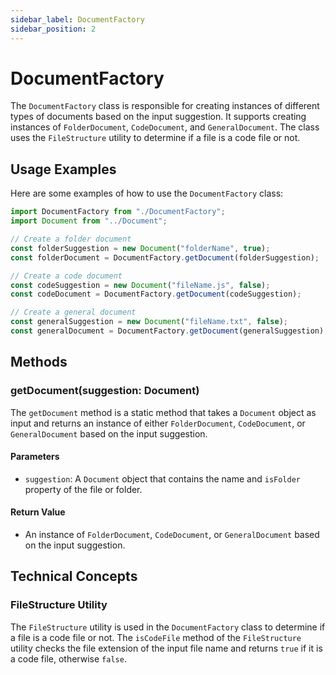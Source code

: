 ```yaml
---
sidebar_label: DocumentFactory
sidebar_position: 2
---
```

# DocumentFactory

The `DocumentFactory` class is responsible for creating instances of different types of documents based on the input suggestion. It supports creating instances of `FolderDocument`, `CodeDocument`, and `GeneralDocument`. The class uses the `FileStructure` utility to determine if a file is a code file or not.

## Usage Examples

Here are some examples of how to use the `DocumentFactory` class:

```javascript
import DocumentFactory from "./DocumentFactory";
import Document from "../Document";

// Create a folder document
const folderSuggestion = new Document("folderName", true);
const folderDocument = DocumentFactory.getDocument(folderSuggestion);

// Create a code document
const codeSuggestion = new Document("fileName.js", false);
const codeDocument = DocumentFactory.getDocument(codeSuggestion);

// Create a general document
const generalSuggestion = new Document("fileName.txt", false);
const generalDocument = DocumentFactory.getDocument(generalSuggestion);
```

## Methods

### getDocument(suggestion: Document)

The `getDocument` method is a static method that takes a `Document` object as input and returns an instance of either `FolderDocument`, `CodeDocument`, or `GeneralDocument` based on the input suggestion.

#### Parameters

- `suggestion`: A `Document` object that contains the name and `isFolder` property of the file or folder.

#### Return Value

- An instance of `FolderDocument`, `CodeDocument`, or `GeneralDocument` based on the input suggestion.

## Technical Concepts

### FileStructure Utility

The `FileStructure` utility is used in the `DocumentFactory` class to determine if a file is a code file or not. The `isCodeFile` method of the `FileStructure` utility checks the file extension of the input file name and returns `true` if it is a code file, otherwise `false`.